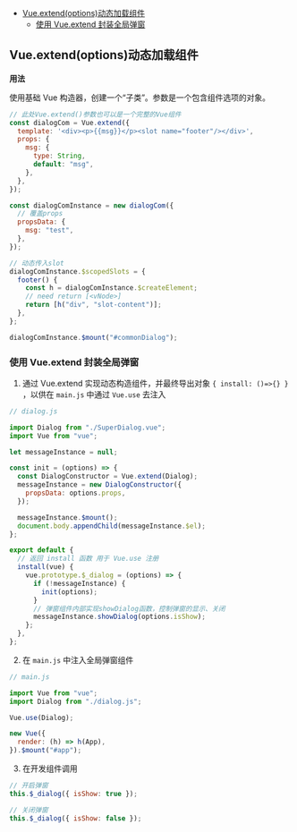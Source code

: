<!--
 * @Date: 2021-08-02 10:03:31
 * @LastEditors: wenfujie
 * @LastEditTime: 2021-09-14 15:26:29
 * @FilePath: /document-library/articles/Vue/Vue高级特性.md
-->

- [Vue.extend(options)动态加载组件](#vueextendoptions动态加载组件)
  - [使用 Vue.extend 封装全局弹窗](#使用-vueextend-封装全局弹窗)

## Vue.extend(options)动态加载组件

**用法**

使用基础 Vue 构造器，创建一个“子类”。参数是一个包含组件选项的对象。

```js
// 此处Vue.extend()参数也可以是一个完整的Vue组件
const dialogCom = Vue.extend({
  template: '<div><p>{{msg}}</p><slot name="footer"/></div>',
  props: {
    msg: {
      type: String,
      default: "msg",
    },
  },
});

const dialogComInstance = new dialogCom({
  // 覆盖props
  propsData: {
    msg: "test",
  },
});

// 动态传入slot
dialogComInstance.$scopedSlots = {
  footer() {
    const h = dialogComInstance.$createElement;
    // need return [<vNode>]
    return [h("div", "slot-content")];
  },
};

dialogComInstance.$mount("#commonDialog");
```

### 使用 Vue.extend 封装全局弹窗

1. 通过 Vue.extend 实现动态构造组件，并最终导出对象 `{ install: ()=>{} }` ，以供在 `main.js` 中通过 `Vue.use` 去注入

```js
// dialog.js

import Dialog from "./SuperDialog.vue";
import Vue from "vue";

let messageInstance = null;

const init = (options) => {
  const DialogConstructor = Vue.extend(Dialog);
  messageInstance = new DialogConstructor({
    propsData: options.props,
  });

  messageInstance.$mount();
  document.body.appendChild(messageInstance.$el);
};

export default {
  // 返回 install 函数 用于 Vue.use 注册
  install(vue) {
    vue.prototype.$_dialog = (options) => {
      if (!messageInstance) {
        init(options);
      }
      // 弹窗组件内部实现showDialog函数，控制弹窗的显示、关闭
      messageInstance.showDialog(options.isShow);
    };
  },
};
```

2. 在 `main.js` 中注入全局弹窗组件

```js
// main.js

import Vue from "vue";
import Dialog from "./dialog.js";

Vue.use(Dialog);

new Vue({
  render: (h) => h(App),
}).$mount("#app");
```

3. 在开发组件调用

```js
// 开启弹窗
this.$_dialog({ isShow: true });

// 关闭弹窗
this.$_dialog({ isShow: false });
```
